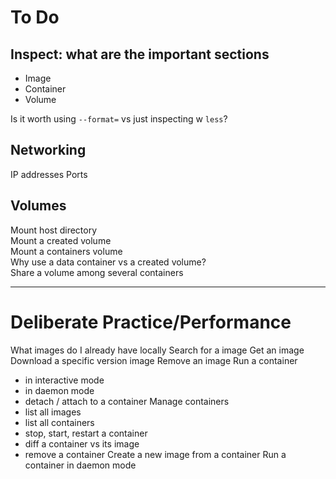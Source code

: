 # To Do
## Inspect: what are the important sections
- Image
- Container
- Volume

Is it worth using `--format=` vs just inspecting w `less`?

## Networking
IP addresses
Ports

## Volumes
Mount host directory  
Mount a created volume  
Mount a containers volume  
Why use a data container vs a created volume?  
Share a volume among several containers  

------------------------------------------------------------------------------

# Deliberate Practice/Performance

What images do I already have locally
Search for a image
Get an image
Download a specific version image
Remove an image
Run a container
  - in interactive mode
  - in daemon mode
  - detach / attach to a container
Manage containers
  - list all images
  - list all containers 
  - stop, start, restart a container
  - diff a container vs its image
  - remove a container
Create a new image from a container
Run a container in daemon mode